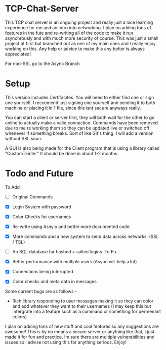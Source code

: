 # TCP-Chat-Server
This TCP chat server is an ongoing project and really just a nice learning experience for me and an intro into networking. I plan on adding tons of features in the fute and re-writing all of the code to make it run asynchrously and with much more security of course. This was just a small project at first but branched out as one of my main ones and I really enjoy working on this. Any help or advice to make this any better is always appreciated!

For non-SSL go to the Async Branch

# Setup

This version includes Certifacites. You will need to either find one or sign one yourself. I reccomend just signing one yourself and sending it to both machine or placing it in 1 file, since this isnt secure anyways really. 

You can start a client or server first, they will both wait for the other to go online to actually make a valid connection. 
Commands have been removed due to me re working them so they can be updated live or switched off whenever if something breaks. Sort of like Git's thing. 
I will add a version without SSL soon. 

A GUI is also being made for the Client program that is using a library called "CustomTkinter" It should be done in about 1-2 months. 

# Todo and Future
To Add
- [ ] Original Commands
- [x] Login System with password
- [x] Color Checks for usernames 
- [x] Re-write using Asnyio and better more documented code.
- [x] More commands and a new system to send data across networks. (SSL / TSL)
- [ ] An SQL database for hashed + salted logins.
To Fix

- [x] Better performance with multiple users (Async will help a lot)
- [x] Connections being interupted
- [x] Color checks and meta data in messages

Some current bugs are as follows -
- Rich library responding to user messages making it so they can color and add whatever they want to their usernames (I may keep this but intergrate into a feature such as a command or something for permenant colors)

I plan on adding tons of new stuff and cool features so any suggestions are awesome! This is by no means a secure server or anything like that, i just made it for fun and practice. Im sure there are multiple vulnerabilities and issues so i advise not using this for anything serious.
Enjoy!

